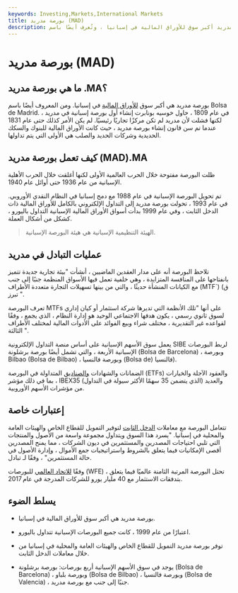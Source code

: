 ```yaml
---
keywords: Investing,Markets,International Markets
title: بورصة مدريد (MAD)
description: تعد بورصة مدريد أكبر سوق للأوراق المالية في إسبانيا ، وتُعرف أيضًا باسم Bolsa de Madrid.
---
```


# بورصة مدريد (MAD)
## ما هي بورصة مدريد .MA؟

بورصة مدريد هي أكبر سوق [للأوراق المالية](/security) في إسبانيا. ومن المعروف أيضًا باسم Bolsa de Madrid. في عام 1809 ، حاول خوسيه بونابرت إنشاء أول بورصة إسبانية في مدريد ، لكنها فشلت لأن مدريد لم تكن مركزًا تجاريًا رئيسيًا. لم يكن الأمر كذلك حتى عام 1831 عندما تم سن قانون إنشاء بورصة مدريد ، حيث كانت الأوراق المالية للبنوك والسكك الحديدية وشركات الحديد والصلب هي الأولى التي يتم تداولها.

## كيف تعمل بورصة مدريد (MAD).MA

ظلت البورصة مفتوحة خلال الحرب العالمية الأولى لكنها أغلقت خلال الحرب الأهلية الإسبانية من عام 1936 حتى أوائل عام 1940.

تم تحويل البورصة الإسبانية في عام 1988 مع دمج إسبانيا في النظام النقدي الأوروبي. في عام 1993 ، تحولت بورصة مدريد إلى التداول الإلكتروني بالكامل للأوراق المالية ذات الدخل الثابت ، وفي عام 1999 بدأت أسواق الأوراق المالية الإسبانية التداول باليورو ، كشكل من أشكال العملة.

> الهيئة التنظيمية الإسبانية هي هيئة البورصة الإسبانية.

>

## عمليات التبادل في مدريد

تلاحظ البورصة أنه على مدار العقدين الماضيين ، أنشأت "بيئة تجارية جديدة تتميز بانفتاحها على المنافسة المتزايدة ، وهي خلفية تعمل فيها الأسواق المنظمة جنبًا إلى جنب مع الكيانات المنشأة حديثًا ، والتي من بينها تسهيلات التجارة متعددة الأطراف (MTF´) ق) تبرز ".

تعرف البورصة MTFs على أنها "تلك الأنظمة التي تديرها شركة استثمار أو كيان إداري لسوق ثانوي رسمي ، يكون هدفها الاجتماعي الوحيد هو إدارة النظام ، الذي يجمع ، وفقًا لقواعده غير التقديرية ، مختلف شراء وبيع الفوائد على الأدوات المالية لمختلف الأطراف الثالثة ".

يعمل سوق الأسهم الإسبانية على أساس منصة التداول الإلكترونية SIBE لربط البورصات الإسبانية الأربعة ، والتي تشمل أيضًا بورصة برشلونة (Bolsa de Barcelona) ، وبورصة Bilbao (Bolsa de Bilbao) ، وبورصة فالنسيا (Bolsa de) فالنسيا).

الضمانات والشهادات [والصناديق](/etf) المتداولة في البورصة (ETFs) والعقود الآجلة والخيارات ، بما في ذلك مؤشر IBEX35 (الذي يتضمن 35 سهمًا الأكثر سيولة في التداول) والعديد من مؤشرات الأسهم الأوروبية.

## إعتبارات خاصة

تتعامل البورصة مع معاملات [الدخل الثابت](/fixedincome) لتوفير التمويل للقطاع الخاص والهيئات العامة والمحلية في إسبانيا. "يسرد هذا السوق ويتداول مجموعة واسعة من الأصول والمنتجات التي تلبي احتياجات المصدرين والمستثمرين في ديون الشركات ، مما يمنح المصدرين أقصى الإمكانيات فيما يتعلق بالشروط واستراتيجيات جمع الأموال ، وإدارة الأصول في حالة المستثمرين" ، وفقًا لـ تبادل.

وفقًا [للاتحاد العالمي](/world_federation_of_exchanges) للبورصات (WFE) ، تحتل البورصة المرتبة الثامنة عالميًا فيما يتعلق بتدفقات الاستثمار مع 40 مليار يورو للشركات المدرجة في عام 2017.

## يسلط الضوء

- بورصة مدريد هي أكبر سوق للأوراق المالية في إسبانيا.

- اعتبارًا من عام 1999 ، كانت جميع البورصات الإسبانية تتداول باليورو.

- توفر بورصة مدريد التمويل للقطاع الخاص والهيئات العامة والمحلية في إسبانيا من خلال معاملات الدخل الثابت.

- يوجد في سوق الأسهم الإسبانية أربع بورصات: بورصة برشلونة (Bolsa de Barcelona) ، وبورصة بلباو (Bolsa de Bilbao) ، وبورصة فالنسيا (Bolsa de Valencia) ، جنبًا إلى جنب مع بورصة مدريد.

